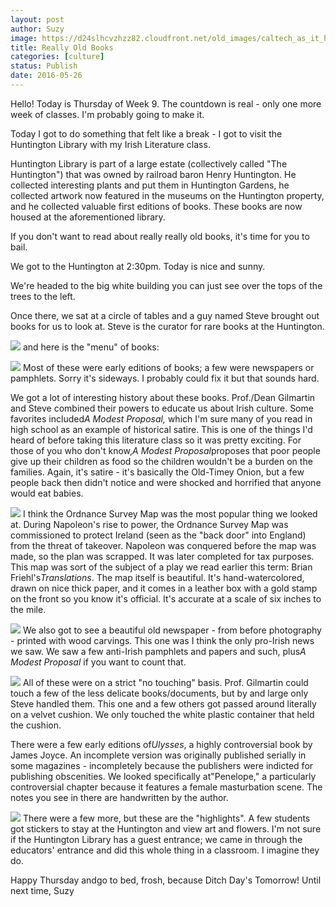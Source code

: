 ```yaml
---
layout: post
author: Suzy
image: https://d24slhcvzhzz82.cloudfront.net/old_images/caltech_as_it_happens/6a0105349b8251970b01bb0907a567970d.jpg
title: Really Old Books 
categories: [culture]
status: Publish
date: 2016-05-26
---
```


Hello!
Today is Thursday of Week 9. The countdown is real - only one more week of classes. I'm probably going to make it.

Today I got to do something that felt like a break - I got to visit the Huntington Library with my Irish Literature class.

Huntington Library is part of a large estate (collectively called "The Huntington") that was owned by railroad baron Henry Huntington. He collected interesting plants and put them in Huntington Gardens, he collected artwork now featured in the museums on the Huntington property, and he collected valuable first editions of books. These books are now housed at the aforementioned library.

If you don't want to read about really really old books, it's time for you to bail.

We got to the Huntington at 2:30pm. Today is nice and sunny.

We're headed to the big white building you can just see over the tops of the trees to the left.

Once there, we sat at a circle of tables and a guy named Steve brought out books for us to look at. Steve is the curator for rare books at the Huntington.


![](https://d24slhcvzhzz82.cloudfront.net/old_images/caltech_as_it_happens/6a0105349b8251970b01b8d1ede731970c.jpg)
and here is the "menu" of books:


![](https://d24slhcvzhzz82.cloudfront.net/old_images/caltech_as_it_happens/6a0105349b8251970b01b7c8641aaa970b.jpg)
Most of these were early editions of books; a few were newspapers or pamphlets. Sorry it's sideways. I probably could fix it but that sounds hard.

We got a lot of interesting history about these books. Prof./Dean Gilmartin and Steve combined their powers to educate us about Irish culture. Some favorites included*A Modest Proposal,* which I'm sure many of you read in high school as an example of historical satire. This is one of the things I'd heard of before taking this literature class so it was pretty exciting. For those of you who don't know,*A Modest Proposal*proposes that poor people give up their children as food so the children wouldn't be a burden on the families. Again, it's satire - it's basically the Old-Timey Onion, but a few people back then didn't notice and were shocked and horrified that anyone would eat babies.


![](https://d24slhcvzhzz82.cloudfront.net/old_images/caltech_as_it_happens/6a0105349b8251970b01b8d1ede773970c.jpg)
I think the Ordnance Survey Map was the most popular thing we looked at. During Napoleon's rise to power, the Ordnance Survey Map was commissioned to protect Ireland (seen as the "back door" into England) from the threat of takeover. Napoleon was conquered before the map was made, so the plan was scrapped. It was later completed for tax purposes. This map was sort of the subject of a play we read earlier this term: Brian Friehl's*Translations*. The map itself is beautiful. It's hand-watercolored, drawn on nice thick paper, and it comes in a leather box with a gold stamp on the front so you know it's official. It's accurate at a scale of six inches to the mile.


![](https://d24slhcvzhzz82.cloudfront.net/old_images/caltech_as_it_happens/6a0105349b8251970b01b7c8641b50970b.jpg)
We also got to see a beautiful old newspaper - from before photography - printed with wood carvings. This one was I think the only pro-Irish news we saw. We saw a few anti-Irish pamphlets and papers and such, plus*A Modest Proposal* if you want to count that.


![](https://d24slhcvzhzz82.cloudfront.net/old_images/caltech_as_it_happens/6a0105349b8251970b01b8d1ede84a970c.jpg)
All of these were on a strict "no touching" basis. Prof. Gilmartin could touch a few of the less delicate books/documents, but by and large only Steve handled them. This one and a few others got passed around literally on a velvet cushion. We only touched the white plastic container that held the cushion.

There were a few early editions of*Ulysses*, a highly controversial book by James Joyce. An incomplete version was originally published serially in some magazines - incompletely because the publishers were indicted for publishing obscenities. We looked specifically at"Penelope," a particularly controversial chapter because it features a female masturbation scene. The notes you see in there are handwritten by the author.


![](https://d24slhcvzhzz82.cloudfront.net/old_images/caltech_as_it_happens/6a0105349b8251970b01b8d1ede940970c.jpg)
There were a few more, but these are the "highlights". A few students got stickers to stay at the Huntington and view art and flowers. I'm not sure if the Huntington Library has a guest entrance; we came in through the educators' entrance and did this whole thing in a classroom. I imagine they do.

Happy Thursday andgo to bed, frosh, because Ditch Day's Tomorrow!
Until next time,
Suzy

